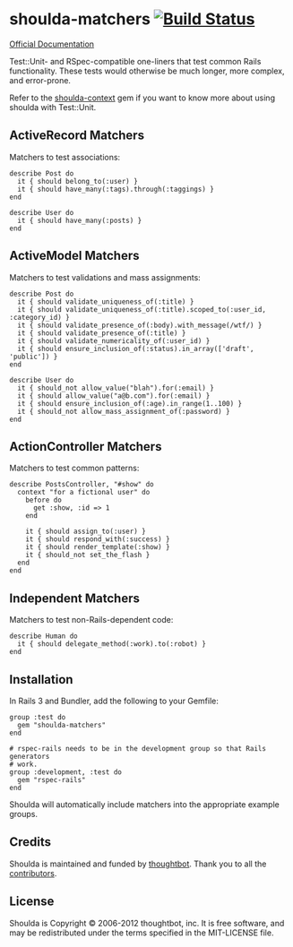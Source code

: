 # shoulda-matchers [![Build Status](https://secure.travis-ci.org/thoughtbot/shoulda-matchers.png?branch=master)](http://travis-ci.org/thoughtbot/shoulda-matchers)

[Official Documentation](http://rubydoc.info/github/thoughtbot/shoulda-matchers/master/frames)

Test::Unit- and RSpec-compatible one-liners that test common Rails functionality.
These tests would otherwise be much longer, more complex, and error-prone.

Refer to the [shoulda-context](https://github.com/thoughtbot/shoulda-context) gem if you want to know more
about using shoulda with Test::Unit.

## ActiveRecord Matchers

Matchers to test associations:

    describe Post do
      it { should belong_to(:user) }
      it { should have_many(:tags).through(:taggings) }
    end

    describe User do
      it { should have_many(:posts) }
    end

## ActiveModel Matchers

Matchers to test validations and mass assignments:

    describe Post do
      it { should validate_uniqueness_of(:title) }
      it { should validate_uniqueness_of(:title).scoped_to(:user_id, :category_id) }
      it { should validate_presence_of(:body).with_message(/wtf/) }
      it { should validate_presence_of(:title) }
      it { should validate_numericality_of(:user_id) }
      it { should ensure_inclusion_of(:status).in_array(['draft', 'public']) }
    end

    describe User do
      it { should_not allow_value("blah").for(:email) }
      it { should allow_value("a@b.com").for(:email) }
      it { should ensure_inclusion_of(:age).in_range(1..100) }
      it { should_not allow_mass_assignment_of(:password) }
    end

## ActionController Matchers

Matchers to test common patterns:

    describe PostsController, "#show" do
      context "for a fictional user" do
        before do
          get :show, :id => 1
        end

        it { should assign_to(:user) }
        it { should respond_with(:success) }
        it { should render_template(:show) }
        it { should_not set_the_flash }
      end
    end

## Independent Matchers

Matchers to test non-Rails-dependent code:

    describe Human do
      it { should delegate_method(:work).to(:robot) }
    end

## Installation

In Rails 3 and Bundler, add the following to your Gemfile:

    group :test do
      gem "shoulda-matchers"
    end

    # rspec-rails needs to be in the development group so that Rails generators
    # work.
    group :development, :test do
      gem "rspec-rails"
    end

Shoulda will automatically include matchers into the appropriate example groups.

## Credits

Shoulda is maintained and funded by [thoughtbot](http://thoughtbot.com/community).
Thank you to all the [contributors](https://github.com/thoughtbot/shoulda-matchers/contributors).

## License

Shoulda is Copyright © 2006-2012 thoughtbot, inc.
It is free software, and may be redistributed under the terms specified in the MIT-LICENSE file.
